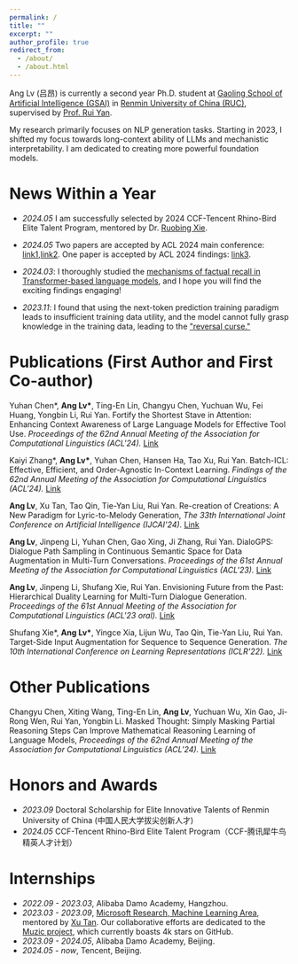 ```yaml
---
permalink: /
title: ""
excerpt: ""
author_profile: true
redirect_from: 
  - /about/
  - /about.html
---
```


<span class='anchor' id='about-me'></span>

Ang Lv (吕昂) is currently a second year Ph.D. student at [Gaoling School of Artificial Intelligence (GSAI)](http://ai.ruc.edu.cn/english/index.htm) in [Renmin University of China (RUC)](https://en.ruc.edu.cn), supervised by [Prof. Rui Yan](https://scholar.google.com/citations?user=eLw6g-UAAAAJ&hl=en). 

My research primarily focuses on NLP generation tasks. Starting in 2023, I shifted my focus towards long-context ability of LLMs and mechanistic interpretability. I am dedicated to creating more powerful foundation models. 

# News Within a Year

- *2024.05* I am successfully selected by 2024 CCF-Tencent Rhino-Bird Elite Talent Program, mentored by Dr. [Ruobing Xie](https://ruobingxie.github.io/).

- *2024.05* Two papers are accepted by ACL 2024 main conference: [link1](https://arxiv.org/abs/2312.04455),[link2](https://arxiv.org/abs/2403.02178). One paper is accepted by ACL 2024 findings: [link3](http://arxiv.org/abs/2401.06469).

- *2024.03*: I thoroughly studied the [mechanisms of factual recall in Transformer-based language models](https://arxiv.org/abs/2403.19521), and I hope you will find the exciting findings engaging!

- *2023.11*: I found that using the next-token prediction training paradigm leads to insufficient training data utility, and the model cannot fully grasp knowledge in the training data, leading to the ["reversal curse."](https://arxiv.org/abs/2311.07468)


# Publications (First Author and First Co-author)

Yuhan Chen\*, **Ang Lv\***, Ting-En Lin, Changyu Chen, Yuchuan Wu, Fei Huang, Yongbin Li, Rui Yan. Fortify the Shortest Stave in Attention: Enhancing Context Awareness of Large Language Models for Effective Tool Use. *Proceedings of the 62nd Annual Meeting of the Association for Computational Linguistics (ACL'24).* [Link](https://arxiv.org/abs/2312.04455)

Kaiyi Zhang\*, **Ang Lv\***, Yuhan Chen, Hansen Ha, Tao Xu, Rui Yan. Batch-ICL: Effective, Efficient, and Order-Agnostic In-Context Learning. *Findings of the 62nd Annual Meeting of the Association for Computational Linguistics (ACL'24).* [Link](https://arxiv.org/abs/2401.06469)

**Ang Lv**, Xu Tan, Tao Qin, Tie-Yan Liu, Rui Yan. Re-creation of Creations: A New Paradigm for Lyric-to-Melody Generation, *The 33th International Joint Conference on Artificial Intelligence (IJCAI'24).* [Link](https://arxiv.org/abs/2208.05697) 

**Ang Lv**, Jinpeng Li, Yuhan Chen, Gao Xing, Ji Zhang, Rui Yan. DialoGPS: Dialogue Path Sampling in Continuous Semantic Space for Data Augmentation in Multi-Turn Conversations. *Proceedings of the 61st Annual Meeting of the Association for Computational Linguistics (ACL'23).* [Link](https://aclanthology.org/2023.acl-long.70/)

**Ang Lv**, Jinpeng Li, Shufang Xie, Rui Yan. Envisioning Future from the Past: Hierarchical Duality Learning for Multi-Turn Dialogue Generation. *Proceedings of the 61st Annual Meeting of the Association for Computational Linguistics (ACL'23 oral).* [Link](https://aclanthology.org/2023.acl-long.407/)

Shufang Xie\*, **Ang Lv\***, Yingce Xia, Lijun Wu, Tao Qin, Tie-Yan Liu, Rui Yan. Target-Side Input Augmentation for Sequence to Sequence Generation. *The 10th International Conference on Learning Representations (ICLR'22).* [Link](https://openreview.net/forum?id=pz1euXohm4H)


# Other Publications

Changyu Chen, Xiting Wang, Ting-En Lin, **Ang Lv**, Yuchuan Wu, Xin Gao, Ji-Rong Wen, Rui Yan, Yongbin Li. Masked Thought: Simply Masking Partial Reasoning Steps Can Improve Mathematical Reasoning Learning of Language Models, *Proceedings of the 62nd Annual Meeting of the Association for Computational Linguistics (ACL'24).* [Link](https://arxiv.org/abs/2403.02178)


# Honors and Awards
- *2023.09* Doctoral Scholarship for Elite Innovative Talents of Renmin University of China (中国人民大学拔尖创新人才)
- *2024.05* CCF-Tencent Rhino-Bird Elite Talent Program（CCF-腾讯犀牛鸟精英人才计划）

# Internships
- *2022.09 - 2023.03*, Alibaba Damo Academy, Hangzhou.
- *2023.03 - 2023.09*, [Microsoft Research, Machine Learning Area](https://www.microsoft.com/en-us/research/group/machine-learning-research-group/), mentored by [Xu Tan](https://www.microsoft.com/en-us/research/people/xuta/). Our collaborative efforts are dedicated to the [Muzic project](https://github.com/microsoft/muzic), which currently boasts 4k stars on GitHub.
- *2023.09 - 2024.05*, Alibaba Damo Academy, Beijing.
- *2024.05 - now*, Tencent, Beijing.




